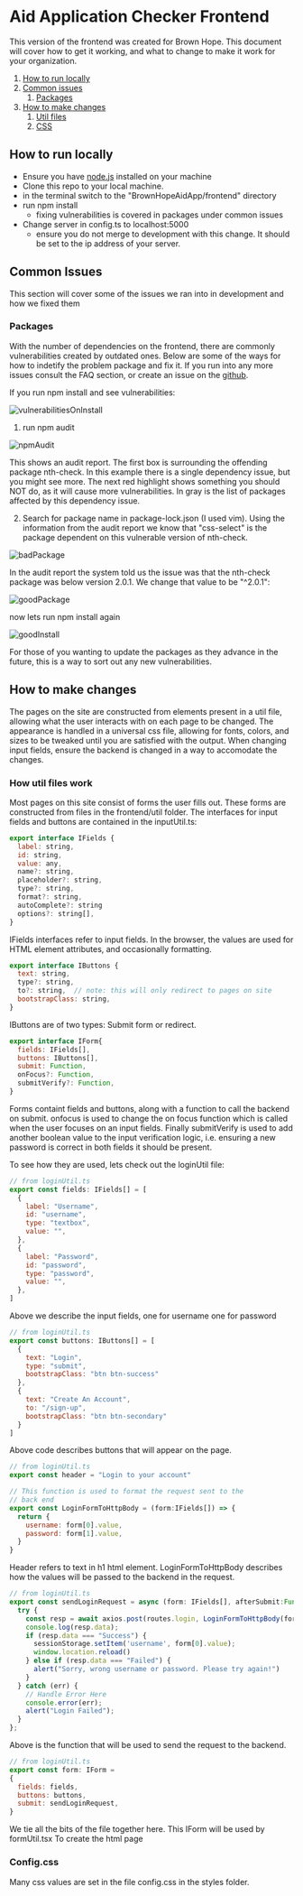 # Aid Application Checker Frontend

This version of the frontend was created for Brown Hope. This document will cover how to get it working, and what to change to make it work for your organization. 

1. [How to run locally](#How-to-run-locally)
2. [Common issues](#Common-Issues)
    1. [Packages](#Packages)
3. [How to make changes](#How-to-make-changes)
    1. [Util files](#How-util-files-work)
    2. [CSS](#Config.css)


## How to run locally

- Ensure you have [node.js](https://nodejs.org/en/download/) installed on your machine
- Clone this repo to your local machine.
- in the terminal switch to the "BrownHopeAidApp/frontend" directory
- run npm install 
  - fixing vulnerabilities is covered in packages under common issues
- Change server in config.ts to localhost:5000
  - ensure you do not merge to development with this change. It should be set to the ip address of your server.

## Common Issues

This section will cover some of the issues we ran into in development and how we fixed them

### Packages

With the number of dependencies on the frontend, there are commonly vulnerabilities created by outdated ones. Below are some of the ways for how to indetify the problem package and fix it. If you run into any more issues consult the FAQ section, or create an issue on the [github](https://github.com/PSU-CapstoneBrownHope/BrownHopeAidApp/).

If you run npm install and see vulnerabilities:

![vulnerabilitiesOnInstall](https://user-images.githubusercontent.com/77218586/167921834-0f0b846f-3d84-450e-8394-e660f32d12be.png)

1. run npm audit

![npmAudit](https://user-images.githubusercontent.com/77218586/167924046-8c50d3d7-1eba-43bd-af7e-4b8534d2731a.png)

This shows an audit report. The first box is surrounding the offending package nth-check. In this example there is a single dependency issue, but you might see more. The next red highlight shows something you should NOT do, as it will cause more vulnerabilities. In gray is the list of packages affected by this dependency issue. 

2. Search for package name in package-lock.json (I used vim). Using the information from the audit report we know that "css-select" is the package dependent on this vulnerable version of nth-check. 

![badPackage](https://user-images.githubusercontent.com/77218586/167924665-9194e87b-00c5-41cc-aed9-3c2b2aeb15b5.png)

In the audit report the system told us the issue was that the nth-check package was below version 2.0.1. We change that value to be "^2.0.1":

![goodPackage](https://user-images.githubusercontent.com/77218586/167924983-0f61531e-2dbd-4ccf-bdf6-c44644f47f9f.png)

now lets run npm install again

![goodInstall](https://user-images.githubusercontent.com/77218586/167925988-343f611e-e45d-489f-ae0a-5408a9aab196.png)

For those of you wanting to update the packages as they advance in the future, this is a way to sort out any new vulnerabilities. 

## How to make changes

The pages on the site are constructed from elements present in a util file, allowing what the user interacts with on each page to be changed. The appearance is handled in a universal css file, allowing for fonts, colors, and sizes to be tweaked until you are satisfied with the output. When changing input fields, ensure the backend is changed in a way to accomodate the changes. 

### How util files work

Most pages on this site consist of forms the user fills out. These forms are constructed from files in the frontend/util folder. The interfaces for input fields and buttons are contained in the inputUtil.ts: 

```JavaScript
export interface IFields {
  label: string, 
  id: string, 
  value: any,
  name?: string,
  placeholder?: string, 
  type?: string,
  format?: string,
  autoComplete?: string
  options?: string[], 
}
```
IFields interfaces refer to input fields. In the browser, the values are used for HTML element attributes, and occasionally formatting. 

```JavaScript
export interface IButtons {
  text: string, 
  type?: string, 
  to?: string,  // note: this will only redirect to pages on site
  bootstrapClass: string,
}
```

IButtons are of two types: Submit form or redirect. 

```JavaScript
export interface IForm{
  fields: IFields[],
  buttons: IButtons[],
  submit: Function,
  onFocus?: Function,
  submitVerify?: Function,
}
```

Forms containt fields and buttons, along with a function to call the backend on submit. onfocus is used to change the on focus function which is called when the user focuses on an input fields. Finally submitVerify is used to add another boolean value to the input verification logic, i.e. ensuring a new password is correct in both fields it should be present. 

To see how they are used, lets check out the loginUtil file: 

```JavaScript
// from loginUtil.ts
export const fields: IFields[] = [
  {
    label: "Username",
    id: "username",
    type: "textbox",
    value: "",
  },
  {
    label: "Password",
    id: "password",
    type: "password",
    value: "",
  },
]
```

Above we describe the input fields, one for username one for password
 
```JavaScript
// from loginUtil.ts
export const buttons: IButtons[] = [
  {
    text: "Login",
    type: "submit",
    bootstrapClass: "btn btn-success"
  },
  {
    text: "Create An Account",
    to: "/sign-up",
    bootstrapClass: "btn btn-secondary"
  }
]
```

Above code describes buttons that will appear on the page. 

```JavaScript
// from loginUtil.ts
export const header = "Login to your account"

// This function is used to format the request sent to the
// back end
export const LoginFormToHttpBody = (form:IFields[]) => {
  return {
    username: form[0].value,
    password: form[1].value,
  }
}
```

Header refers to text in h1 html element. LoginFormToHttpBody describes how the values will be passed to the backend in the request. 

```JavaScript
// from loginUtil.ts
export const sendLoginRequest = async (form: IFields[], afterSubmit:Function) => {
  try {
    const resp = await axios.post(routes.login, LoginFormToHttpBody(form), { withCredentials: true });
    console.log(resp.data);
    if (resp.data === "Success") {
      sessionStorage.setItem('username', form[0].value);
      window.location.reload()
    } else if (resp.data === "Failed") {
      alert("Sorry, wrong username or password. Please try again!")
    }
  } catch (err) {
    // Handle Error Here
    console.error(err);
    alert("Login Failed");
  }
};
```

Above is the function that will be used to send the request to the backend. 

```JavaScript
// from loginUtil.ts
export const form: IForm =
{
  fields: fields,
  buttons: buttons,
  submit: sendLoginRequest,
}
```

We tie all the bits of the file together here. This IForm will be used by formUtil.tsx To create the html page

### Config.css

Many css values are set in the file config.css in the styles folder. 





